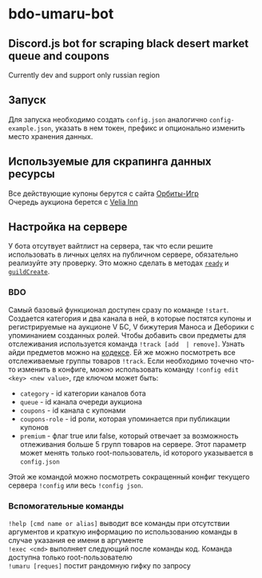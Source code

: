 # bdo-umaru-bot
## Discord.js bot for scraping black desert market queue and coupons
  Сurrently dev and support only russian region

## Запуск
  Для запуска необходимо создать `config.json` аналогично `config-example.json`, указать в нем токен, префикс и опционально изменить место хранения данных.

## Используемые для скрапинга данных ресурсы
  Все действующие купоны берутся с сайта [Орбиты-Игр](https://orbit-games.com/)  
  Очередь аукциона берется с [Velia Inn](https://veliainn.com/)  

## Настройка на сервере
  У бота отсутвует вайтлист на сервера, так что если решите использовать в личных целях на публичном сервере, обязательно реализуйте эту проверку. Это можно сделать в методах [`ready`](https://github.com/exi66/BDO-Umaru-bot/blob/cca059c600dde5fde71854ed53ff8154c70de51b/index.js#L17) и [`guildCreate`](https://github.com/exi66/BDO-Umaru-bot/blob/cca059c600dde5fde71854ed53ff8154c70de51b/index.js#L22).  
### BDO
  Самый базовый функционал доступен сразу по команде `!start`. Создается категория и два канала в ней, в которые постятся купоны и регистрируемые на аукционе V БС, V бижутерия Маноса и Деборики с упоминанием созданных ролей. 
  Чтобы добавить свои предметы для отслеживания используется команда `!track [add  | remove]`. Узнать айди предметов можно на [кодексе](https://bdocodex.com/ru/).
  Ей же можно посмотреть все отслеживаемые группы товаров `!track`.
  Если необходимо точечно что-то изменить в конфиге, можно использовать команду `!config edit <key> <new value>`, где ключом может быть:  
  - `category` - id категории каналов бота  
  - `queue` - id канала очереди аукциона  
  - `coupons` - id канала с купонами  
  - `coupons-role` - id роли, которая упоминается при публикации купонов
  - `premium` - флаг true или false, который отвечает за возможность отлеживания больше 5 групп товаров на сервере. 
Этот параметр может менять только root-пользователь, id которого указывается в `config.json`  

Этой же командой можно посмотреть сокращенный конфиг текущего сервера `!config` или весь `!config json`.
### Вспомогательные команды
`!help [cmd name or alias]` выводит все команды при отсутствии аргументов и краткую информацию по использованию команды в случае указания ее имени в аргументе  
`!exec <cmd>` выполняет следующий после команды код. Команда доступна только root-пользователю  
`!umaru [reques]` постит рандомную гифку по запросу  
  
  
